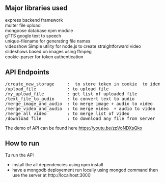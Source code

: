 ## Major libraries used 

express backend framework  
multer file upload  
mongoose database npm module  
gTTS google text to speech  
unique-filename for generating file names  
videoshow Simple utility for node.js to create straightforward video slideshows based on images using ffmpeg  
cookie-parser for token authentication  

## API Endpoints
<pre>
/create_new_storage     :  to store token in cookie  to identify uploaded file  
/upload_file            : to upload file  
/my_upload_file         : get list of uploaded file  
/text_file_to_audio     : to convert text to audio  
/merge_image_and_audio  : to merge image + audio to video  
/merge_video_and_audio  : to merge video  + audio to video  
/merge_all_video        : to merge list of video  
/download_file          : to download any file from server  
</pre>

The demo of API can be found here
https://youtu.be/zpVoNDXsQko

## How to run

Tu run the API

- install the all dependencies using npm install
- have a mongodb deployement run locally using mongod command then use the server at http://localhost:3000
